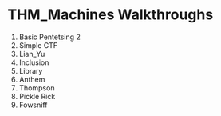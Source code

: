 # THM_Machines Walkthroughs
1. Basic Pentetsing 2 
2. Simple CTF
3. Lian_Yu
4. Inclusion
5. Library
6. Anthem
7. Thompson
8. Pickle Rick
9. Fowsniff

